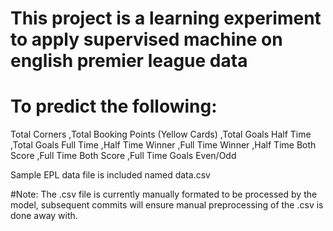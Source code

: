 # This project is a learning experiment to apply supervised machine on english premier league data
# To predict the following:

Total Corners
,Total Booking Points (Yellow Cards)
,Total Goals Half Time 
,Total Goals Full Time
,Half Time Winner
,Full Time Winner
,Half Time Both Score
,Full Time Both Score
,Full Time Goals Even/Odd

Sample EPL data file is included named data.csv

#Note: The .csv file is currently manually formated to be processed by the model, subsequent commits will ensure manual preprocessing of the .csv is done away with.